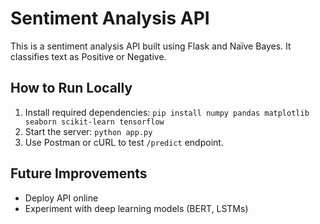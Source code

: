 # Sentiment Analysis API

This is a sentiment analysis API built using Flask and Naïve Bayes. It classifies text as Positive or Negative.

## How to Run Locally
1. Install required dependencies: `pip install numpy pandas matplotlib seaborn scikit-learn tensorflow`
2. Start the server: `python app.py`
3. Use Postman or cURL to test `/predict` endpoint.

## Future Improvements
- Deploy API online
- Experiment with deep learning models (BERT, LSTMs)
